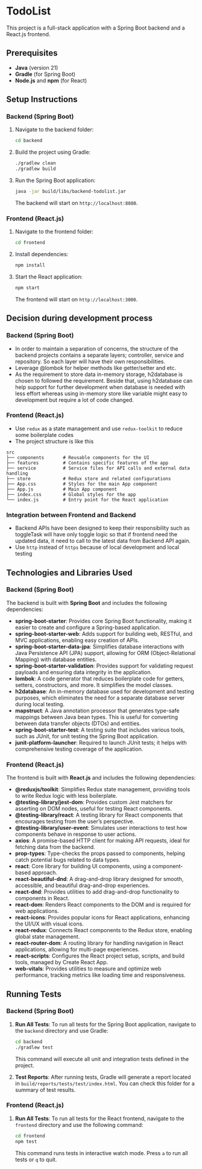 
# TodoList

This project is a full-stack application with a Spring Boot backend and a React.js frontend.

## Prerequisites

- **Java** (version 21)
- **Gradle** (for Spring Boot)
- **Node.js** and **npm** (for React)

## Setup Instructions

### Backend (Spring Boot)

1. Navigate to the backend folder:
   ```bash
   cd backend
   ```

2. Build the project using Gradle:
   ```bash
   ./gradlew clean 
   ./gradlew build
   ```

3. Run the Spring Boot application:
   ```bash
   java -jar build/libs/backend-todolist.jar
   ```

   The backend will start on `http://localhost:8080`.

### Frontend (React.js)

1. Navigate to the frontend folder:
   ```bash
   cd frontend
   ```

2. Install dependencies:
   ```bash
   npm install
   ```

3. Start the React application:
   ```bash
   npm start
   ```

   The frontend will start on `http://localhost:3000`.

## Decision during development process
### Backend (Spring Boot)
- In order to maintain a separation of concerns, the structure of the backend projects contains a separate layers; controller, service and repository. So each layer will have their own responsibilities.
- Leverage @lombok for helper methods like getter/setter and etc.
- As the requirement to store data in-memory storage, h2database is chosen to followed the requirement. Beside that, using h2database can help support for further development when 
 database is needed with less effort whereas using in-memory store like variable might easy to development but require a lot of code changed.
### Frontend (React.js)
- Use `redux` as a state management and use `redux-toolkit` to reduce some boilerplate codes
- The project structure is like this
```
src
├── components       # Reusable components for the UI
├── features         # Contains specific features of the app
├── service          # Service files for API calls and external data handling
├── store            # Redux store and related configurations
├── App.css          # Styles for the main App component
├── App.js           # Main App component
├── index.css        # Global styles for the app
└── index.js         # Entry point for the React application
```

### Integration between Frontend and Backend
- Backend APIs have been designed to keep their responsibility such as toggleTask will have only toggle logic so that if frontend need the updated data, it need to call to the latest data from Backend API again.
- Use `http` instead of `https` because of local development and local testing


## Technologies and Libraries Used

### Backend (Spring Boot)

The backend is built with **Spring Boot** and includes the following dependencies:

- **spring-boot-starter**: Provides core Spring Boot functionality, making it easier to create and configure a Spring-based application.
- **spring-boot-starter-web**: Adds support for building web, RESTful, and MVC applications, enabling easy creation of APIs.
- **spring-boot-starter-data-jpa**: Simplifies database interactions with Java Persistence API (JPA) support, allowing for ORM (Object-Relational Mapping) with database entities.
- **spring-boot-starter-validation**: Provides support for validating request payloads and ensuring data integrity in the application.
- **lombok**: A code generator that reduces boilerplate code for getters, setters, constructors, and more. It simplifies the model classes.
- **h2database**: An in-memory database used for development and testing purposes, which eliminates the need for a separate database server during local testing.
- **mapstruct**: A Java annotation processor that generates type-safe mappings between Java bean types. This is useful for converting between data transfer objects (DTOs) and entities.
- **spring-boot-starter-test**: A testing suite that includes various tools, such as JUnit, for unit testing the Spring Boot application.
- **junit-platform-launcher**: Required to launch JUnit tests; it helps with comprehensive testing coverage of the application.

### Frontend (React.js)

The frontend is built with **React.js** and includes the following dependencies:

- **@reduxjs/toolkit**: Simplifies Redux state management, providing tools to write Redux logic with less boilerplate.
- **@testing-library/jest-dom**: Provides custom Jest matchers for asserting on DOM nodes, useful for testing React components.
- **@testing-library/react**: A testing library for React components that encourages testing from the user’s perspective.
- **@testing-library/user-event**: Simulates user interactions to test how components behave in response to user actions.
- **axios**: A promise-based HTTP client for making API requests, ideal for fetching data from the backend.
- **prop-types**: Type-checks the props passed to components, helping catch potential bugs related to data types.
- **react**: Core library for building UI components, using a component-based approach.
- **react-beautiful-dnd**: A drag-and-drop library designed for smooth, accessible, and beautiful drag-and-drop experiences.
- **react-dnd**: Provides utilities to add drag-and-drop functionality to components in React.
- **react-dom**: Renders React components to the DOM and is required for web applications.
- **react-icons**: Provides popular icons for React applications, enhancing the UI/UX with visual icons.
- **react-redux**: Connects React components to the Redux store, enabling global state management.
- **react-router-dom**: A routing library for handling navigation in React applications, allowing for multi-page experiences.
- **react-scripts**: Configures the React project setup, scripts, and build tools, managed by Create React App.
- **web-vitals**: Provides utilities to measure and optimize web performance, tracking metrics like loading time and responsiveness.

## Running Tests

### Backend (Spring Boot)

1. **Run All Tests**:
   To run all tests for the Spring Boot application, navigate to the `backend` directory and use Gradle:
   ```bash
   cd backend
   ./gradlew test
   ```

   This command will execute all unit and integration tests defined in the project.

2. **Test Reports**:
   After running tests, Gradle will generate a report located in `build/reports/tests/test/index.html`. You can check this folder for a summary of test results.

### Frontend (React.js)

1. **Run All Tests**:
   To run all tests for the React frontend, navigate to the `frontend` directory and use the following command:
   ```bash
   cd frontend
   npm test
   ```

   This command runs tests in interactive watch mode. Press `a` to run all tests or `q` to quit.